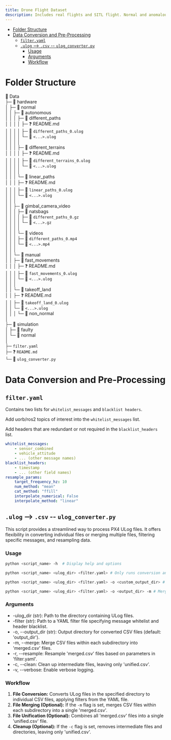 ```yaml
---
title: Drone Flight Dataset
description: Includes real flights and SITL flight. Normal and anomalous.
---
```


<!--toc:start-->
- [Folder Structure](#folder-structure)
- [Data Conversion and Pre-Processing](#data-conversion-and-pre-processing)
  - [`filter.yaml`](#filteryaml)
  - [`.ulog` --> `.csv` -- `ulog_converter.py`](#ulog-csv-ulogconverterpy)
    - [Usage](#usage)
    - [Arguments](#arguments)
    - [Workflow](#workflow)
<!--toc:end-->

# Folder Structure

📂 Data  
├─ 📂 hardware  
│  ├─ 📂 normal  
│  │  ├─ 📂 autonomous                                                                         
│  │  │  ├─ 📂 different_paths  
│  │  │  │  ├─ ❓ README.md  
│  │  │  │  ├─ 💾 `different_paths_0.ulog`  
│  │  │  │  └─ 💾 `<...>.ulog`    
│  │  │  │    
│  │  │  ├─ 📂 different_terrains  
│  │  │  │  ├─ ❓ README.md   
│  │  │  │  ├─ 💾 `different_terrains_0.ulog`  
│  │  │  │  └─ 💾 `<...>.ulog`    
│  │  │  │    
│  │  │  └─ 📂 linear_paths  
│  │  │     ├─ ❓ README.md   
│  │  │     ├─ 💾 `linear_paths_0.ulog`  
│  │  │     └─ 💾 `<...>.ulog`    
│  │  │  
│  │  ├─ 📂 gimbal_camera_video  
│  │  │  ├─ 📂 natsbags  
│  │  │  │  ├─ 💾 `different_paths_0.gz`  
│  │  │  │  └─ 💾 `<...>.gz`    
│  │  │  │    
│  │  │  └─ 📂 videos  
│  │  │     ├─ 💾 `different_paths_0.mp4`  
│  │  │     └─ 💾 `<...>.mp4`    
│  │  │  
│  │  └─ 📂 manual  
│  │     ├─ 📂 fast_movements  
│  │     │    ├─ ❓ README.md   
│  │     │    ├─ 💾 `fast_movements_0.ulog`  
│  │     │    └─ 💾 `<...>.ulog`    
│  │     │  
│  │     └─ 📂 takeoff_land  
│  │        ├─ ❓ README.md  
│  │        ├─ 💾 `takeoff_land_0.ulog`  
│  │        └─ 💾 `<...>.ulog`  
│  │
│  └─ 📂 non_normal  
│  
├─ 📂 simulation  
│  ├─ 📂 faulty  
│  └─ 📂 normal  
│     
├─ `filter.yaml`  
├─ ❓ `README.md`  
└─ 🐍 `ulog_converter.py`  

# Data Conversion and Pre-Processing

## `filter.yaml`

Contains two lists for `whitelist_messages` and `blacklist headers`.

Add uorb/ros2 topics of interest into the `whitelist_messages` list.

Add headers that are redundant or not required in the `blacklist_headers` list.
```yaml
whitelist_messages:
    - sensor_combined
    - vehicle_attitude
    - ... (other message names)
blacklist_headers:
    - timestamp
    - ... (other field names)
resample_params:
    target_frequency_hz: 10
    num_method: "mean"
    cat_method: "ffill"
    interpolate_numerical: False
    interpolate_method: "linear"
```

## `.ulog` --> `.csv` -- `ulog_converter.py`

This script provides a streamlined way to process PX4 ULog files. It offers flexibility in converting individual files or merging multiple files, filtering specific messages, and resampling data.

### Usage

```bash
python <script_name> -h  # Display help and options
```
```bash
python <script_name> <ulog_dir> <filter.yaml> # Only runs conversion and output into `output_dir`
```
```bash
python <script_name> <ulog_dir> <filter.yaml> -o <custom_output_dir> # Runs conversion and output in custom_output_dir
```
```bash
python <script_name> <ulog_dir> <filter.yaml> -o <output_dir> -m # Merges CSV files into a unified.csv file
```

### Arguments

* -ulog_dir (str): Path to the directory containing ULog files.
* -filter (str): Path to a YAML filter file specifying message whitelist and header blacklist.
* -o, --output_dir (str): Output directory for converted CSV files (default: 'output_dir').
* -m, --merge: Merge CSV files within each subdirectory into 'merged.csv' files.
* -r, --resample: Resample 'merged.csv' files based on parameters in 'filter.yaml'.
* -c, --clean: Clean up intermediate files, leaving only 'unified.csv'.
* -v, --verbose: Enable verbose logging.

### Workflow

1. **File Conversion:** Converts ULog files in the specified directory to individual CSV files, applying filters from the YAML file.
2. **File Merging (Optional):** If the `-m` flag is set, merges CSV files within each subdirectory into a single 'merged.csv'.
3. **File Unification (Optional):** Combines all 'merged.csv' files into a single 'unified.csv' file.
4. **Cleanup (Optional):** If the `-c` flag is set, removes intermediate files and directories, leaving only 'unified.csv'.





